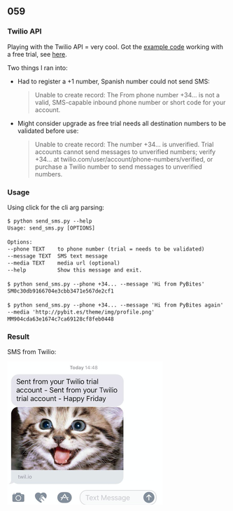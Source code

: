## 059

### Twilio API

Playing with the Twilio API = very cool. Got the [example code](https://www.twilio.com/docs/libraries/python) working with a free trial, see [here](send_sms.py).

Two things I ran into:

* Had to register a +1 number, Spanish number could not send SMS:

	> Unable to create record: The From phone number +34... is not a valid, SMS-capable inbound phone number or short code for your account.

* Might consider upgrade as free trial needs all destination numbers to be validated before use:

	> Unable to create record: The number +34... is unverified. Trial accounts cannot send messages to unverified numbers; verify +34... at twilio.com/user/account/phone-numbers/verified, or purchase a Twilio number to send messages to unverified numbers.

### Usage

Using click for the cli arg parsing:

	$ python send_sms.py --help
	Usage: send_sms.py [OPTIONS]

	Options:
	--phone TEXT    to phone number (trial = needs to be validated)
	--message TEXT  SMS text message
	--media TEXT    media url (optional)
	--help          Show this message and exit.

	$ python send_sms.py --phone +34... --message 'Hi from PyBites'
	SM0c30db9166704e3cbb3471e567de2cf1

	$ python send_sms.py --phone +34... --message 'Hi from PyBites again' --media 'http://pybit.es/theme/img/profile.png'
	MM904cda63e1674c7ca69128cf8feb0448

### Result

SMS from Twilio:

![cat pic](catpic.png)
